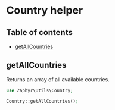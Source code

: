 # Country helper

## Table of contents

- [getAllCountries](#getallcountries)

## getAllCountries

Returns an array of all available countries.

```php
use Zaphyr\Utils\Country;

Country::getAllCountries();
```
